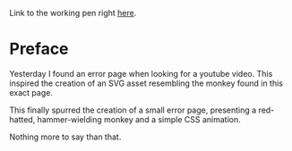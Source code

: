Link to the working pen right [here](https://codepen.io/borntofrappe/full/vjWQBm/).

# Preface 

Yesterday I found an error page when looking for a youtube video. This inspired the creation of an SVG asset resembling the monkey found in this exact page.

This finally spurred the creation of a small error page, presenting a red-hatted, hammer-wielding monkey and a simple CSS animation.

Nothing more to say than that.
